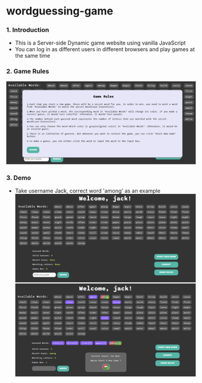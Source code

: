 # wordguessing-game
### 1. Introduction
* This is a Server-side Dynamic game website using vanilla JavaScript
* You can log in as different users in different browsers and play games at the same time
### 2. Game Rules
![Image3](./images/3.png)
### 3. Demo
* Take username Jack, correct word 'among' as an example
![Image1](./images/1.png)
![Image2](./images/2.png)

